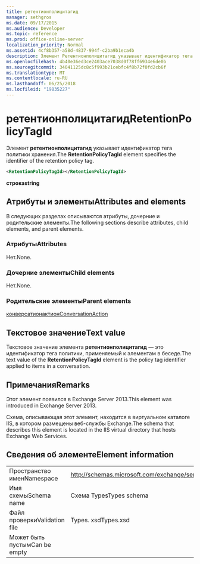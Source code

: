 ```yaml
---
title: ретентионполицитагид
manager: sethgros
ms.date: 09/17/2015
ms.audience: Developer
ms.topic: reference
ms.prod: office-online-server
localization_priority: Normal
ms.assetid: 4cf8b357-a58d-4837-994f-c2ba9b1eca4b
description: Элемент Ретентионполицитагид указывает идентификатор тега политики хранения.
ms.openlocfilehash: 4b40e36ed3ce2403ace7038d0f78ff6934e6de0b
ms.sourcegitcommit: 34041125dc8c5f993b21cebfc4f8b72f0fd2cb6f
ms.translationtype: MT
ms.contentlocale: ru-RU
ms.lasthandoff: 06/25/2018
ms.locfileid: "19835227"
---
```

# <a name="retentionpolicytagid"></a><span data-ttu-id="46162-103">ретентионполицитагид</span><span class="sxs-lookup"><span data-stu-id="46162-103">RetentionPolicyTagId</span></span>

<span data-ttu-id="46162-104">Элемент **ретентионполицитагид** указывает идентификатор тега политики хранения.</span><span class="sxs-lookup"><span data-stu-id="46162-104">The **RetentionPolicyTagId** element specifies the identifier of the retention policy tag.</span></span> 
  
```XML
<RetentionPolicyTagId></RetentionPolicyTagId>
```

 <span data-ttu-id="46162-105">**строка**</span><span class="sxs-lookup"><span data-stu-id="46162-105">**string**</span></span>
## <a name="attributes-and-elements"></a><span data-ttu-id="46162-106">Атрибуты и элементы</span><span class="sxs-lookup"><span data-stu-id="46162-106">Attributes and elements</span></span>

<span data-ttu-id="46162-107">В следующих разделах описываются атрибуты, дочерние и родительские элементы.</span><span class="sxs-lookup"><span data-stu-id="46162-107">The following sections describe attributes, child elements, and parent elements.</span></span>
  
### <a name="attributes"></a><span data-ttu-id="46162-108">Атрибуты</span><span class="sxs-lookup"><span data-stu-id="46162-108">Attributes</span></span>

<span data-ttu-id="46162-109">Нет.</span><span class="sxs-lookup"><span data-stu-id="46162-109">None.</span></span>
  
### <a name="child-elements"></a><span data-ttu-id="46162-110">Дочерние элементы</span><span class="sxs-lookup"><span data-stu-id="46162-110">Child elements</span></span>

<span data-ttu-id="46162-111">Нет.</span><span class="sxs-lookup"><span data-stu-id="46162-111">None.</span></span>
  
### <a name="parent-elements"></a><span data-ttu-id="46162-112">Родительские элементы</span><span class="sxs-lookup"><span data-stu-id="46162-112">Parent elements</span></span>

[<span data-ttu-id="46162-113">конверсатионактион</span><span class="sxs-lookup"><span data-stu-id="46162-113">ConversationAction</span></span>](conversationaction.md)
  
## <a name="text-value"></a><span data-ttu-id="46162-114">Текстовое значение</span><span class="sxs-lookup"><span data-stu-id="46162-114">Text value</span></span>

<span data-ttu-id="46162-115">Текстовое значение элемента **ретентионполицитагид** — это идентификатор тега политики, применяемый к элементам в беседе.</span><span class="sxs-lookup"><span data-stu-id="46162-115">The text value of the **RetentionPolicyTagId** element is the policy tag identifier applied to items in a conversation.</span></span> 
  
## <a name="remarks"></a><span data-ttu-id="46162-116">Примечания</span><span class="sxs-lookup"><span data-stu-id="46162-116">Remarks</span></span>

<span data-ttu-id="46162-117">Этот элемент появился в Exchange Server 2013.</span><span class="sxs-lookup"><span data-stu-id="46162-117">This element was introduced in Exchange Server 2013.</span></span>
  
<span data-ttu-id="46162-118">Схема, описывающая этот элемент, находится в виртуальном каталоге IIS, в котором размещены веб-службы Exchange.</span><span class="sxs-lookup"><span data-stu-id="46162-118">The schema that describes this element is located in the IIS virtual directory that hosts Exchange Web Services.</span></span>
  
## <a name="element-information"></a><span data-ttu-id="46162-119">Сведения об элементе</span><span class="sxs-lookup"><span data-stu-id="46162-119">Element information</span></span>

|||
|:-----|:-----|
|<span data-ttu-id="46162-120">Пространство имен</span><span class="sxs-lookup"><span data-stu-id="46162-120">Namespace</span></span>  <br/> |http://schemas.microsoft.com/exchange/services/2006/types  <br/> |
|<span data-ttu-id="46162-121">Имя схемы</span><span class="sxs-lookup"><span data-stu-id="46162-121">Schema name</span></span>  <br/> |<span data-ttu-id="46162-122">Схема Types</span><span class="sxs-lookup"><span data-stu-id="46162-122">Types schema</span></span>  <br/> |
|<span data-ttu-id="46162-123">Файл проверки</span><span class="sxs-lookup"><span data-stu-id="46162-123">Validation file</span></span>  <br/> |<span data-ttu-id="46162-124">Types. xsd</span><span class="sxs-lookup"><span data-stu-id="46162-124">Types.xsd</span></span>  <br/> |
|<span data-ttu-id="46162-125">Может быть пустым</span><span class="sxs-lookup"><span data-stu-id="46162-125">Can be empty</span></span>  <br/> ||
   

